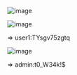 ![image](https://github.com/nguyenngocdung18/RootMe/assets/134156226/a7a0772b-2cd1-4c97-bae7-cd44a8186e68)


![image](https://github.com/nguyenngocdung18/RootMe/assets/134156226/b5aff918-23d0-4d59-a147-53c8a1a37ecc)

=> user1:TYsgv75zgtq

![image](https://github.com/nguyenngocdung18/RootMe/assets/134156226/1132657e-b3f0-4452-9fa4-7faba44554f7)

=> admin:t0_W34k!$
